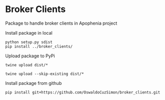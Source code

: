 # Broker Clients

Package to handle broker clients in Apophenia project

Install package in local
~~~
python setup.py sdist
pip install ../broker_clients/
~~~
Upload package to PyPi
~~~
twine upload dist/*
~~~

~~~
twine upload --skip-existing dist/* 
~~~
Install package from github
~~~
pip install git+https://github.com/OswaldoCuzSimon/broker_clients.git
~~~

